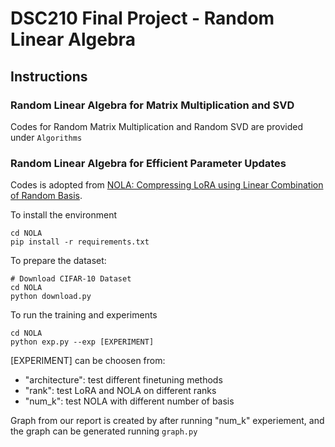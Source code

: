# DSC210 Final Project -  Random Linear Algebra


## Instructions

### Random Linear Algebra for Matrix Multiplication and SVD

Codes for Random Matrix Multiplication and Random SVD are provided under `Algorithms`

### Random Linear Algebra for Efficient Parameter Updates

Codes is adopted from [NOLA: Compressing LoRA using Linear Combination of Random Basis](https://github.com/UCDvision/NOLA/tree/main).

To install the environment
```
cd NOLA
pip install -r requirements.txt
```

To prepare the dataset:
```
# Download CIFAR-10 Dataset
cd NOLA
python download.py
```

To run the training and experiments
```
cd NOLA
python exp.py --exp [EXPERIMENT]
```
[EXPERIMENT] can be choosen from:
* "architecture": test different finetuning methods
* "rank": test LoRA and NOLA on different ranks
* "num_k": test NOLA with different number of basis

Graph from our report is created by after running "num_k" experiement, and the graph can be generated running `graph.py`